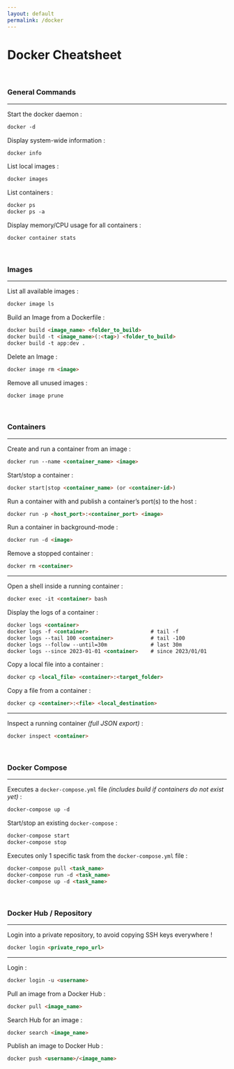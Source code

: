 ```yaml
---
layout: default
permalink: /docker
---
```


# Docker Cheatsheet





<br>

### General Commands

<hr>

Start the docker daemon :
```md
docker -d
```

Display system-wide information :
```md
docker info
```

List local images :
```md
docker images
```

List containers :
```md
docker ps
docker ps -a
```

Display memory/CPU usage for all containers :
```md
docker container stats
```





<br>

### Images

<hr>

List all available images :
```md
docker image ls
```

Build an Image from a Dockerfile :
```md
docker build <image_name> <folder_to_build>
docker build -t <image_name>(:<tag>) <folder_to_build>
docker build -t app:dev .
```

Delete an Image :
```md
docker image rm <image>
```

Remove all unused images :
```md
docker image prune
```





<br>

### Containers

<hr>

Create and run a container from an image :
```md
docker run --name <container_name> <image>
```

Start/stop a container :
```md
docker start|stop <container_name> (or <container-id>)
```

Run a container with and publish a container’s port(s) to the host :
```md
docker run -p <host_port>:<container_port> <image>
```

Run a container in background-mode :
```md
docker run -d <image>
```

Remove a stopped container :
```md
docker rm <container>
```

<hr>

Open a shell inside a running container :
```md
docker exec -it <container> bash
```

Display the logs of a container :
```md
docker logs <container>
docker logs -f <container>                    # tail -f
docker logs --tail 100 <container>            # tail -100
docker logs --follow --until=30m              # last 30m
docker logs --since 2023-01-01 <container>    # since 2023/01/01
```

Copy a local file into a container :
```md
docker cp <local_file> <container>:<target_folder>
```

Copy a file from a container :
```md
docker cp <container>:<file> <local_destination>
```

<hr>

Inspect a running container *(full JSON export)* :
```md
docker inspect <container>
```





<br>

### Docker Compose

<hr>


Executes a `docker-compose.yml` file *(includes build if containers do not exist yet)* :
```md
docker-compose up -d
```

Start/stop an existing `docker-compose` :
```md
docker-compose start
docker-compose stop
```

Executes only 1 specific task from the `docker-compose.yml` file :
```md
docker-compose pull <task_name>
docker-compose run -d <task_name>
docker-compose up -d <task_name>
```





<br>

### Docker Hub / Repository

<hr>

Login into a private repository, to avoid copying SSH keys everywhere !
```md
docker login <private_repo_url>
```

<hr>

Login :
```md
docker login -u <username>
```

Pull an image from a Docker Hub :
```md
docker pull <image_name>
```

Search Hub for an image :
```md
docker search <image_name>
```

Publish an image to Docker Hub :
```md
docker push <username>/<image_name>
```
